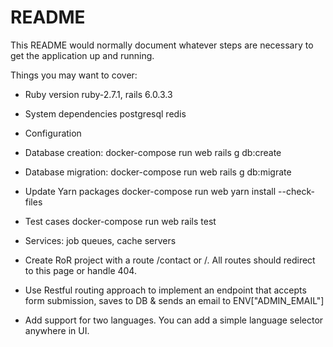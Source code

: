 # README

This README would normally document whatever steps are necessary to get the
application up and running.

Things you may want to cover:

* Ruby version ruby-2.7.1, rails 6.0.3.3

* System dependencies postgresql redis

* Configuration

* Database creation: docker-compose run web rails g db:create

* Database migration: docker-compose run web rails g db:migrate

* Update Yarn packages docker-compose run web yarn install --check-files

* Test cases docker-compose run web rails test

* Services: job queues, cache servers

* Create RoR project with a route /contact or /. All routes should redirect to this page or handle 404.

* Use Restful routing approach to implement an endpoint that accepts form submission, saves to DB & sends an email to ENV["ADMIN_EMAIL"]

* Add support for two languages. You can add a simple language selector anywhere in UI.
